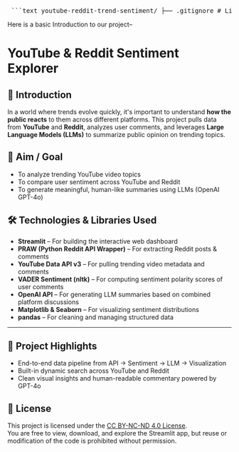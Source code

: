 <pre> ```text youtube-reddit-trend-sentiment/ ├── .gitignore # Lists files/folders Git should ignore (e.g., .env) ├── LICENSE.txt # License governing use and distribution of the code ├── README.md # Project overview, instructions, and usage details ├── app.py # Streamlit app script for visualizing YouTube & Reddit sentiment ├── requirements.txt # Python dependencies for easy environment setup ├── data/ │ ├── Flow-Diagram.png # Visual diagram of the project workflow │ ├── llm_insights.csv # Summarized insights generated by GPT-4 from comments │ ├── reddit_data.csv # Extracted Reddit posts and comments after cleaning │ ├── sentiment_distribution.png # Sentiment polarity histogram across platforms │ └── youtube_data.csv # Cleaned YouTube video metadata and comments └── notebooks/ ├── 01-YouTube-API.ipynb # Extracts and preprocesses data from YouTube API ├── 02-Reddit-API.ipynb # Extracts and processes Reddit posts using PRAW └── 03-Final.ipynb # Merges data, applies sentiment analysis, and generates insights ``` </pre>



Here is a basic Introduction to our project– 
# YouTube & Reddit Sentiment Explorer

## 🧠 Introduction
In a world where trends evolve quickly, it's important to understand **how the public reacts** to them across different platforms. This project pulls data from **YouTube** and **Reddit**, analyzes user comments, and leverages **Large Language Models (LLMs)** to summarize public opinion on trending topics.

## 🎯 Aim / Goal
- To analyze trending YouTube video topics
- To compare user sentiment across YouTube and Reddit
- To generate meaningful, human-like summaries using LLMs (OpenAI GPT-4o)

## 🛠️ Technologies & Libraries Used

- **Streamlit** – For building the interactive web dashboard
- **PRAW (Python Reddit API Wrapper)** – For extracting Reddit posts & comments
- **YouTube Data API v3** – For pulling trending video metadata and comments
- **VADER Sentiment (nltk)** – For computing sentiment polarity scores of user comments
- **OpenAI API** – For generating LLM summaries based on combined platform discussions
- **Matplotlib & Seaborn** – For visualizing sentiment distributions
- **pandas** – For cleaning and managing structured data

---

## 🚀 Project Highlights
- End-to-end data pipeline from API → Sentiment → LLM → Visualization
- Built-in dynamic search across YouTube and Reddit
- Clean visual insights and human-readable commentary powered by GPT-4o










## 📄 License

This project is licensed under the [CC BY-NC-ND 4.0 License](https://creativecommons.org/licenses/by-nc-nd/4.0/).  
You are free to view, download, and explore the Streamlit app, but reuse or modification of the code is prohibited without permission.

